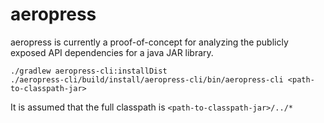 # aeropress

aeropress is currently a proof-of-concept for analyzing the publicly exposed API dependencies for a java JAR library.

```shell
./gradlew aeropress-cli:installDist
./aeropress-cli/build/install/aeropress-cli/bin/aeropress-cli <path-to-classpath-jar>
```

It is assumed that the full classpath is `<path-to-classpath-jar>/../*`